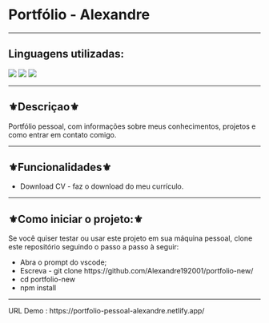 <h1>Portfólio - Alexandre</h1>
<hr>
<h2>Linguagens utilizadas:</h2>

<div style="display: inline_block">
  <img src="https://img.shields.io/badge/HTML5-E34F26?style=for-the-badge&logo=html5&logoColor=white"></img> 
  <img src="https://img.shields.io/badge/Sass-CC6699?style=for-the-badge&logo=sass&logoColor=white"></img>
  <img src="https://img.shields.io/badge/JavaScript-F7DF1E?style=for-the-badge&logo=javascript&logoColor=black"></img>
</div>

<hr>
<h2>⚜️Descriçao⚜️</h2>
<p>Portfólio pessoal, com informações sobre meus conhecimentos, projetos e como entrar em contato comigo.</p>
<hr>
<h2>⚜️Funcionalidades⚜️</h2>
<ul>
<li>Download CV - faz o download do meu currículo.</li>
</ul>
<hr>
<h2>⚜️Como iniciar o projeto:⚜️</h2>
<p>Se você quiser testar ou usar este projeto em sua máquina pessoal, clone este repositório seguindo o passo a passo à seguir:</p>
<ul>
<li>Abra o prompt do vscode;</li>
<li>Escreva - git clone https://github.com/Alexandre192001/portfolio-new/</li>
<li>cd portfolio-new</li>
<li>npm install</li>
</ul>
<hr>
URL Demo :  https://portfolio-pessoal-alexandre.netlify.app/
